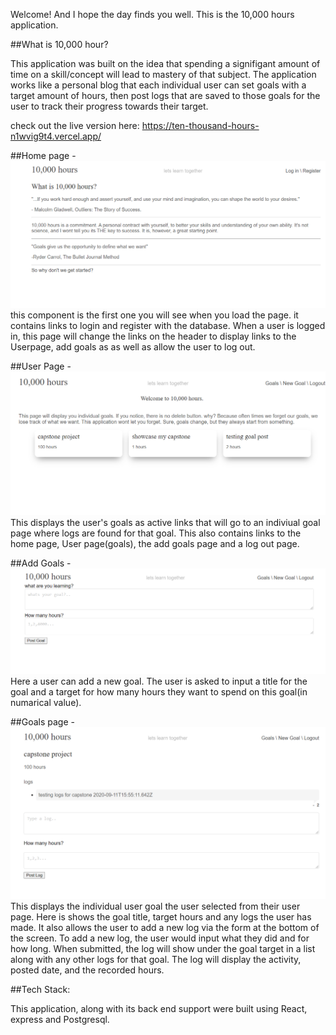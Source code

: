 Welcome! And I hope the day finds you well. This is the 10,000 hours application.

##What is 10,000 hour?

This application was built on the idea that spending a signifigant amount of time on a skill/concept will lead to mastery of that subject. 
The application works like a personal blog that each individual user can set goals with a target amount of hours, then post logs that are
saved to those goals for the user to track their progress towards their target. 

check out the live version here:
https://ten-thousand-hours-n1wvig9t4.vercel.app/


##Home page -
![Alt text](/screenshots/homepage.png?raw=true "Optional Title")
this component is the first one you will see when you load the page. it contains links to login and register with the database.
When a user is logged in, this page will change the links on the header to display links to the Userpage, add goals as
as well as allow the user to log out.
  
##User Page - 
![Alt text](/screenshots/userpage.png?raw=true "Optional Title")
This displays the user's goals as active links that will go to an indiviual goal page where logs are found for that goal.
This also contains links to the home page, User page(goals), the add goals page and a log out page. 
  
##Add Goals - 
![Alt text](/screenshots/addgoalpage.png?raw=true "Optional Title")
Here a user can add a new goal. The user is asked to input a title for the goal and a target for how many hours they want
to spend on this goal(in numarical value).
  
##Goals page - 
![Alt text](/screenshots/goalpage.png?raw=true "Optional Title")
This displays the individual user goal the user selected from their user page. Here is shows the goal title, target hours 
and any logs the user has made. It also allows the user to add a new log via the form at the bottom of the screen. To add
a new log, the user would input what they did and for how long. When submitted, the log will show under the goal target 
in a list along with any other logs for that goal. The log will display the activity, posted date, and the recorded hours.
  
##Tech Stack:

This application, along with its back end support were built using React, express and Postgresql.
